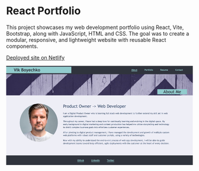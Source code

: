 # React Portfolio

This project showcases my web development portfolio using React, Vite, Bootstrap, along with JavaScript, HTML and CSS. The goal was to create a modular, responsive, and lightweight website with reusable React components.

[Deployed site on Netlify](https://vikboyechko.netlify.app)

![React portfolio screengrab](./public/images/react-portfolio-screengrab.jpg)
